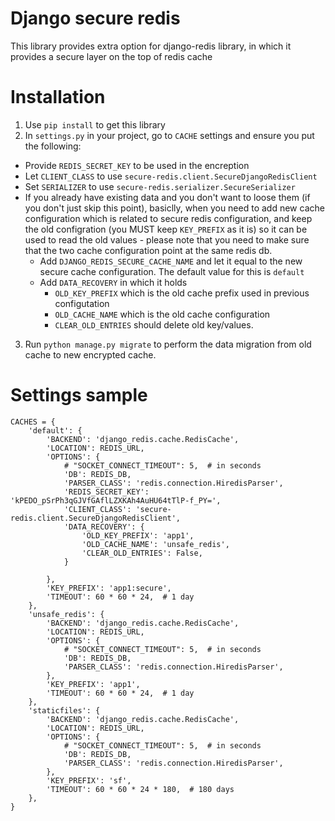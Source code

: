 # Django secure redis
This library provides extra option for django-redis library, in which it provides a secure layer on the top of redis cache

# Installation
1. Use `pip install` to get this library
2. In `settings.py` in your project, go to `CACHE` settings and ensure you put the following:
 * Provide `REDIS_SECRET_KEY` to be used in the encreption
 * Let `CLIENT_CLASS` to use `secure-redis.client.SecureDjangoRedisClient`
 * Set `SERIALIZER` to use `secure-redis.serializer.SecureSerializer`
 * If you already have existing data and you don't want to loose them (if you don't just skip this point), basiclly, when you need to add new cache configuration which is related to secure redis configuration, and keep the old configration (you MUST keep `KEY_PREFIX` as it is) so it can be used to read the old values - please note that you need to make sure that the two cache configuration point at the same redis db.
   * Add `DJANGO_REDIS_SECURE_CACHE_NAME` and let it equal to the new secure cache configuration. The default value for this is `default`
   * Add `DATA_RECOVERY` in which it holds
     * `OLD_KEY_PREFIX` which is the old cache prefix used in previous configutation
     * `OLD_CACHE_NAME` which is the old cache configuration
     * `CLEAR_OLD_ENTRIES` should delete old key/values.
3. Run `python manage.py migrate` to perform the data migration from old cache to new encrypted cache.

# Settings sample
```
CACHES = {
    'default': {
        'BACKEND': 'django_redis.cache.RedisCache',
        'LOCATION': REDIS_URL,
        'OPTIONS': {
            # "SOCKET_CONNECT_TIMEOUT": 5,  # in seconds
            'DB': REDIS_DB,
            'PARSER_CLASS': 'redis.connection.HiredisParser',
            'REDIS_SECRET_KEY': 'kPEDO_pSrPh3qGJVfGAflLZXKAh4AuHU64tTlP-f_PY=',
            'CLIENT_CLASS': 'secure-redis.client.SecureDjangoRedisClient',
            'DATA_RECOVERY': {
                'OLD_KEY_PREFIX': 'app1',
                'OLD_CACHE_NAME': 'unsafe_redis',
                'CLEAR_OLD_ENTRIES': False,
            }

        },
        'KEY_PREFIX': 'app1:secure',
        'TIMEOUT': 60 * 60 * 24,  # 1 day
    },
    'unsafe_redis': {
        'BACKEND': 'django_redis.cache.RedisCache',
        'LOCATION': REDIS_URL,
        'OPTIONS': {
            # "SOCKET_CONNECT_TIMEOUT": 5,  # in seconds
            'DB': REDIS_DB,
            'PARSER_CLASS': 'redis.connection.HiredisParser',
        },
        'KEY_PREFIX': 'app1',
        'TIMEOUT': 60 * 60 * 24,  # 1 day
    },
    'staticfiles': {
        'BACKEND': 'django_redis.cache.RedisCache',
        'LOCATION': REDIS_URL,
        'OPTIONS': {
            # "SOCKET_CONNECT_TIMEOUT": 5,  # in seconds
            'DB': REDIS_DB,
            'PARSER_CLASS': 'redis.connection.HiredisParser',
        },
        'KEY_PREFIX': 'sf',
        'TIMEOUT': 60 * 60 * 24 * 180,  # 180 days
    },
}
```
